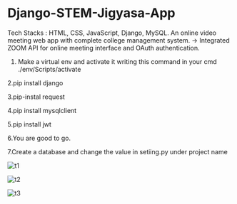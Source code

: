 # Django-STEM-Jigyasa-App
  Tech Stacks : HTML, CSS, JavaScript, Django, MySQL.
  An online video meeting web app with complete college management system. -> Integrated        ZOOM API for online meeting interface and OAuth authentication.

  
  
  1. Make a virtual env and activate it writing this command in your cmd ./env/Scripts/activate

  2.pip install django

  3.pip-instal request

  4.pip install mysqlclient

  5.pip install jwt

  6.You are good to go.

  7.Create a database and change the value in setiing.py under project name

  ![t1](https://user-images.githubusercontent.com/69004890/180488501-2e8391db-eac4-41c8-87b0-e088036eb31b.png)

  ![t2](https://user-images.githubusercontent.com/69004890/180488529-979c4402-774b-43ca-9138-cfb94c607d05.png)

  ![t3](https://user-images.githubusercontent.com/69004890/180488540-3810ec02-9179-4599-a978-d79a37150f96.png)
